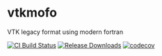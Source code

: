 # vtkmofo
VTK legacy format using modern fortran

[![CI Build Status][build image]](https://travis-ci.org/porteri/vtkmofo)
[![Release Downloads][download image]](https://github.com/porteri/vtkmofo/releases)
[![codecov][codecov image]](https://codecov.io/gh/porteri/vtkmofo)

[Hyperlinks]:#
[build image]: https://img.shields.io/travis-ci/porteri/vtkmofo/development.svg?style=flat-square "Travis-CI build badge"
[download image]: https://img.shields.io/github/downloads/porteri/vtkmofo/total.svg?style=flat-square "Download count badge"
[codecov image]: https://codecov.io/gh/porteri/vtkmofo/branch/development/graph/badge.svg
